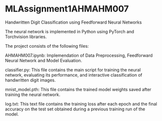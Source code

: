 ﻿# MLAssignment1AHMAHM007

Handwritten Digit Classification using Feedforward Neural Networks


The neural network is implemented in Python using PyTorch and Torchvision libraries.


The project consists of the following files:


AHMAHM007.ipynb: Implemendation of Data Preprocessing, Feedforward Neural Network and Model Evaluation.


classifier.py: This file contains the main script for training the neural network, evaluating its performance, and interactive classification of handwritten digit images.


mnist_model.pth: This file contains the trained model weights saved after training the neural network.


log.txt: This text file contains the training loss after each epoch and the final accuracy on the test set obtained during a previous training run of the model.
